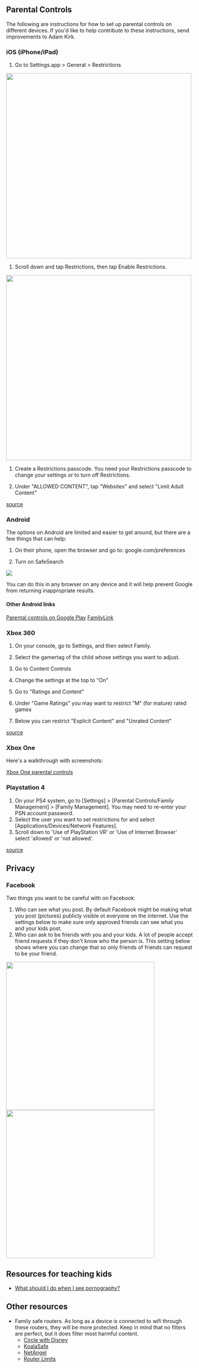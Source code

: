 ## Parental Controls

The following are instructions for how to set up parental controls on different devices. If you'd like to help contribute to these instructions, send improvements to Adam Kirk.

### iOS (iPhone/iPad)

1. Go to Settings.app > General > Restrictions

<img src="https://support.apple.com/library/content/dam/edam/applecare/images/en_US/iOS/iphone7-ios11-settings-general-restrictions.png" height="500">

1. Scroll down and tap Restrictions, then tap Enable Restrictions.

<img src="https://support.apple.com/library/content/dam/edam/applecare/images/en_US/iOS/iphone7-ios11-settings-general-restrictions-enable.png" height="500">

1. Create a Restrictions passcode. You need your Restrictions passcode to change your settings or to turn off Restrictions.

1. Under "ALLOWED CONTENT", tap "Websites" and select "Limit Adult Content"

[source](https://support.apple.com/en-us/HT201304)

### Android

The options on Android are limited and easier to get around, but there are a few things that can help:

1. On their phone, open the browser and go to: google.com/preferences

2. Turn on SafeSearch

![](https://d.pr/i/AkMQ0Q+)

You can do this in any browser on any device and it will help prevent Google from returning inappropriate results.

#### Other Android links

[Parental controls on Google Play](https://support.google.com/googleplay/answer/1075738?hl=en)
[FamilyLink](https://techcrunch.com/2017/03/15/google-introduces-family-link-its-own-parental-control-software-for-android/)

### Xbox 360

1. On your console, go to Settings, and then select Family.

1. Select the gamertag of the child whose settings you want to adjust.
1. Go to Content Controls
1. Change the settings at the top to "On"
1. Go to "Ratings and Content"
1. Under "Game Ratings" you may want to restrict "M" (for mature) rated games
1. Below you can restrict "Explicit Content" and "Unrated Content"

[source](https://support.xbox.com/en-US/xbox-360/security/xbox-live-parental-control)

### Xbox One

Here's a walkthrough with screenshots:

[Xbox One parental controls](https://www.tomsguide.com/us/xbox-one-parental-controls,news-17893.html)

### Playstation 4
1. On your PS4 system, go to  [Settings] > [Parental Controls/Family Management] > [Family Management]. You may need to re-enter your PSN account password.
1. Select the user you want to set restrictions for and select [Applications/Devices/Network Features].
1. Scroll down to 'Use of PlayStation VR' or 'Use of Internet Browser' select 'allowed' or 'not allowed'.

[source](https://www.playstation.com/en-gb/get-help/help-library/my-account/parental-controls/ps4-parental-controls/)

## Privacy

### Facebook

Two things you want to be careful with on Facebook:

1. Who can see what you post. By default Facebook might be making what you post (pictures) publicly visible ot everyone on the internet. Use the settings below to make sure only approved friends can see what you and your kids post.
1. Who can ask to be friends with you and your kids. A lot of people accept friend requests if they don't know who the person is. This setting below shows where you can change that so only friends of friends can request to be your friend.

<img src="https://d.pr/i/7Wv7J2+" height="400">

<img src="https://d.pr/i/VdmHpt+" height="400">

## Resources for teaching kids

- [What should I do when I see pornography?](https://www.lds.org/media-library/video/2015-08-001-what-should-i-do-when-i-see-pornography?lang=eng)

## Other resources

- Family safe routers. As long as a device is connected to wifi through these routers, they will be more protected. Keep in mind that no filters are perfect, but it does filter most harmful content.
   - [Circle with Disney](https://smile.amazon.com/Circle-Disney-Parental-Controls-Connected/dp/B019RC1EI8?sa-no-redirect=1)
   - [KoalaSafe](https://smile.amazon.com/KoalaSafe-Friendly-Wireless-Parental-Technology/dp/B014RVI6EY?sa-no-redirect=1)
  - [NetAngel](https://www.netangel.com/)
  - [Router Limits](https://routerlimits.com/how-it-works/)
